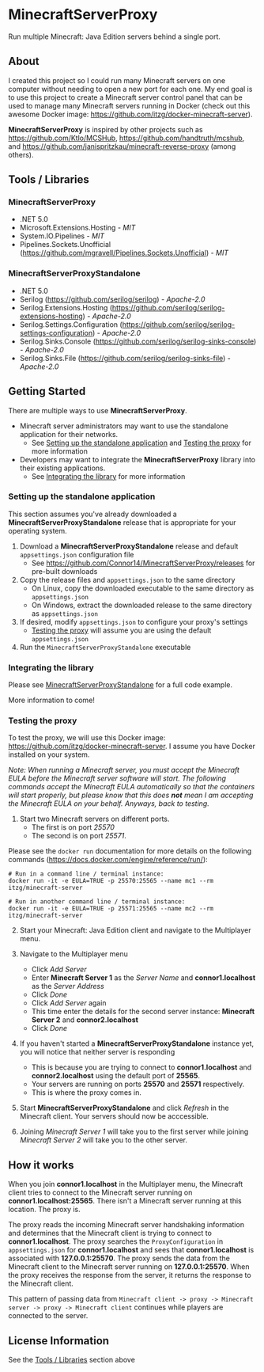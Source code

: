 # MinecraftServerProxy
Run multiple Minecraft: Java Edition servers behind a single port. 

## About

I created this project so I could run many Minecraft servers on one computer without needing to open a new port for each one. My end goal is to use this project to create a Minecraft server control panel that can be used to manage many Minecraft servers running in Docker (check out this awesome Docker image: https://github.com/itzg/docker-minecraft-server).

**MinecraftServerProxy** is inspired by other projects such as https://github.com/Ktlo/MCSHub, https://github.com/handtruth/mcshub, and https://github.com/janispritzkau/minecraft-reverse-proxy (among others). 

## Tools / Libraries

### MinecraftServerProxy

* .NET 5.0
* Microsoft.Extensions.Hosting - *MIT*
* System.IO.Pipelines - *MIT*
* Pipelines.Sockets.Unofficial (https://github.com/mgravell/Pipelines.Sockets.Unofficial) - *MIT*

### MinecraftServerProxyStandalone

* .NET 5.0
* Serilog (https://github.com/serilog/serilog) - *Apache-2.0*
* Serilog.Extensions.Hosting (https://github.com/serilog/serilog-extensions-hosting) - *Apache-2.0*
* Serilog.Settings.Configuration (https://github.com/serilog/serilog-settings-configuration) - *Apache-2.0*
* Serilog.Sinks.Console (https://github.com/serilog/serilog-sinks-console) - *Apache-2.0*
* Serilog.Sinks.File (https://github.com/serilog/serilog-sinks-file) - *Apache-2.0*

## Getting Started

There are multiple ways to use **MinecraftServerProxy**. 
* Minecraft server administrators may want to use the standalone application for their networks. 
    * See [Setting up the standalone application](#Setting-up-the-standalone-application) and [Testing the proxy](#Testing-the-proxy) for more information
* Developers may want to integrate the **MinecraftServerProxy** library into their existing applications.
    * See [Integrating the library](#Integrating-the-library) for more information

### Setting up the standalone application

This section assumes you've already downloaded a **MinecraftServerProxyStandalone** release that is appropriate for your operating system.

1. Download a **MinecraftServerProxyStandalone** release and default `appsettings.json` configuration file
    * See https://github.com/Connor14/MinecraftServerProxy/releases for pre-built downloads
2. Copy the release files and `appsettings.json` to the same directory
    * On Linux, copy the downloaded executable to the same directory as `appsettings.json`
    * On Windows, extract the downloaded release to the same directory as `appsettings.json`
3. If desired, modify `appsettings.json` to configure your proxy's settings
    * [Testing the proxy](#Testing-the-proxy) will assume you are using the default `appsettings.json`
4. Run the `MinecraftServerProxyStandalone` executable

### Integrating the library

Please see [MinecraftServerProxyStandalone](https://github.com/Connor14/MinecraftServerProxy/tree/master/MinecraftServerProxyStandalone) for a full code example. 

More information to come!

### Testing the proxy

To test the proxy, we will use this Docker image: https://github.com/itzg/docker-minecraft-server. I assume you have Docker installed on your system. 

*Note: When running a Minecraft server, you must accept the Minecraft EULA before the Minecraft server software will start. The following commands accept the Minecraft EULA automatically so that the containers will start properly, but please know that this does **not** mean I am accepting the Minecraft EULA on your behalf. Anyways, back to testing.*

1. Start two Minecraft servers on different ports. 
    * The first is on port *25570* 
    * The second is on port *25571*. 
    
Please see the `docker run` documentation for more details on the following commands (https://docs.docker.com/engine/reference/run/):

```
# Run in a command line / terminal instance:
docker run -it -e EULA=TRUE -p 25570:25565 --name mc1 --rm itzg/minecraft-server

# Run in another command line / terminal instance:
docker run -it -e EULA=TRUE -p 25571:25565 --name mc2 --rm itzg/minecraft-server
```

2. Start your Minecraft: Java Edition client and navigate to the Multiplayer menu.

3. Navigate to the Multiplayer menu 
    * Click *Add Server*
    * Enter **Minecraft Server 1** as the *Server Name* and **connor1.localhost** as the *Server Address*
    * Click *Done*
    * Click *Add Server* again
    * This time enter the details for the second server instance: **Minecraft Server 2** and **connor2.localhost**
    * Click *Done*

4. If you haven't started a **MinecraftServerProxyStandalone** instance yet, you will notice that neither server is responding
    * This is because you are trying to connect to **connor1.localhost** and **connor2.localhost** using the default port of **25565**. 
    * Your servers are running on ports **25570** and **25571** respectively. 
    * This is where the proxy comes in.

5. Start **MinecraftServerProxyStandalone** and click *Refresh* in the Minecraft client. Your servers should now be acccessible. 

6. Joining *Minecraft Server 1* will take you to the first server while joining *Minecraft Server 2* will take you to the other server.

## How it works

When you join **connor1.localhost** in the Multiplayer menu, the Minecraft client tries to connect to the Minecraft server running on **connor1.localhost:25565**. There isn't a Minecraft server running at this location. The proxy is. 

The proxy reads the incoming Minecraft server handshaking information and determines that the Minecraft client is trying to connect to **connor1.localhost**. The proxy searches the `ProxyConfiguration` in `appsettings.json` for **connor1.localhost** and sees that **connor1.localhost** is associated with **127.0.0.1:25570**. The proxy sends the data from the Minecraft client to the Minecraft server running on **127.0.0.1:25570**. When the proxy receives the response from the server, it returns the response to the Minecraft client. 

This pattern of passing data from `Minecraft client -> proxy -> Minecraft server -> proxy -> Minecraft client` continues while players are connected to the server.

## License Information

See the [Tools / Libraries](#tools--libraries) section above
